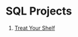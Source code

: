 # SQL Projects

1. [Treat Your Shelf](https://github.com/ZanClifton/sql-projects/tree/01-treat-your-shelf)
